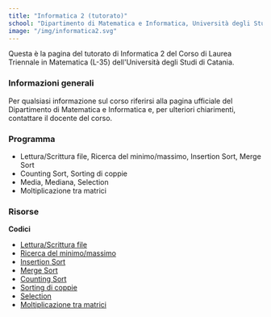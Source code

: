 ```yaml
---
title: "Informatica 2 (tutorato)"
school: "Dipartimento di Matematica e Informatica, Università degli Studi di Catania"
image: "/img/informatica2.svg"
---
```

Questa è la pagina del tutorato di Informatica 2 del Corso di Laurea Triennale in Matematica (L-35) dell'Università degli Studi di Catania.

### Informazioni generali
Per qualsiasi informazione sul corso riferirsi alla pagina ufficiale del Dipartimento di Matematica e Informatica e, per ulteriori chiarimenti, contattare il docente del corso.

### Programma
- Lettura/Scrittura file, Ricerca del minimo/massimo, Insertion Sort, Merge Sort
- Counting Sort, Sorting di coppie
- Media, Mediana, Selection
- Moltiplicazione tra matrici

### Risorse
**Codici**
- [Lettura/Scrittura file](/files/teaching/informatica2-tutorato/file.zip)
- [Ricerca del minimo/massimo](/files/teaching/informatica2-tutorato/findminmax.zip)
- [Insertion Sort](/files/teaching/informatica2-tutorato/insertion-sort.zip)
- [Merge Sort](/files/teaching/informatica2-tutorato/merge_sort.zip)
- [Counting Sort](/files/teaching/informatica2-tutorato/counting_sort.zip)
- [Sorting di coppie](/files/teaching/informatica2-tutorato/coppie.zip)
- [Selection](/files/teaching/informatica2-tutorato/selection.zip)
- [Moltiplicazione tra matrici](/files/teaching/informatica2-tutorato/moltiplicazione_matrici.zip)
